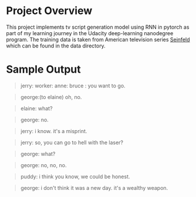 # Project Overview

This project implements tv script generation model using RNN in pytorch as part of my learning journey in the Udacity deep-learning nanodegree program. The training data is taken from American television series [Seinfeld](https://en.wikipedia.org/wiki/Seinfeld) which can be found in the data directory.

# Sample Output

>jerry: worker: anne: bruce : you want to go.

>george:(to elaine) oh, no.

>elaine: what?

>george: no.

>jerry: i know. it's a misprint.

>jerry: so, you can go to hell with the laser?

>george: what?

>george: no, no, no.

>puddy: i think you know, we could be honest.

>george: i don't think it was a new day. it's a wealthy weapon.

